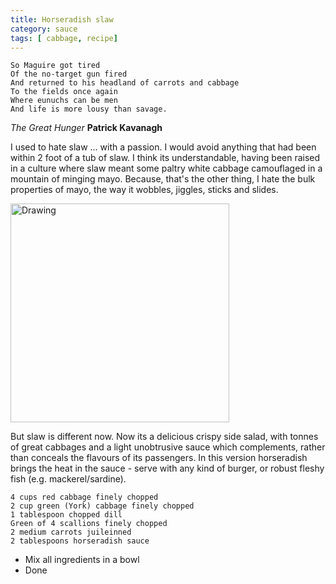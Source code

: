 ```yaml
---
title: Horseradish slaw 
category: sauce
tags: [ cabbage, recipe]
---
```


	So Maguire got tired
	Of the no-target gun fired
	And returned to his headland of carrots and cabbage
	To the fields once again
	Where eunuchs can be men
	And life is more lousy than savage.

*The Great Hunger* **Patrick Kavanagh**

I used to hate slaw ... with a passion. I would avoid anything that had been within 2 foot of a tub of slaw. I think its understandable, having been raised in a culture where slaw meant some paltry white cabbage camouflaged in a mountain of minging mayo. Because, that's the other thing, I hate the bulk properties of mayo, the way it wobbles, jiggles, sticks and slides. 



<img src="http://fodblog.github.io/assets/pictures/slaw.jpg" alt="Drawing" style="width: 350px;"/>

But slaw is different now. Now its a delicious crispy side salad, with tonnes of great cabbages and a light unobtrusive sauce which complements, rather than conceals the flavours of its passengers. In this version horseradish brings the heat in the sauce - serve with any kind of burger, or robust fleshy fish (e.g. mackerel/sardine).

	4 cups red cabbage finely chopped
	2 cup green (York) cabbage finely chopped
	1 tablespoon chopped dill
	Green of 4 scallions finely chopped
	2 medium carrots juileinned
	2 tablespoons horseradish sauce
	
* Mix all ingredients in a bowl
* Done
	